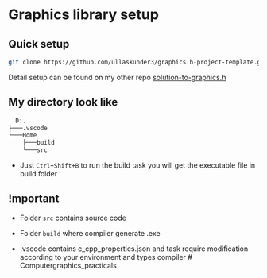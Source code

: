# Graphics library setup 

## Quick setup

```bash
git clone https://github.com/ullaskunder3/graphics.h-project-template.git
```

Detail setup can be found on my other repo [solution-to-graphics.h](https://github.com/ullaskunder3/Solution-to-graphics.h)

## My directory look like

```cmd
  D:.
├───.vscode
└───Home
    ├───build
    └───src
```

- Just `Ctrl+Shift+B` to run the build task you will get the executable file in build folder

## !mportant

- Folder `src` contains source code

- Folder `build` where compiler generate .exe

- .vscode contains c_cpp_properties.json and task require modification according to your environment and types compiler
#   C o m p u t e r g r a p h i c s _ p r a c t i c a l s 
 
 
